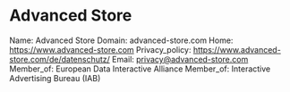 
# Advanced Store

Name: Advanced Store
Domain: advanced-store.com
Home: https://www.advanced-store.com
Privacy_policy: https://www.advanced-store.com/de/datenschutz/
Email: privacy@advanced-store.com
Member_of: European Data Interactive Alliance
Member_of: Interactive Advertising Bureau (IAB)

